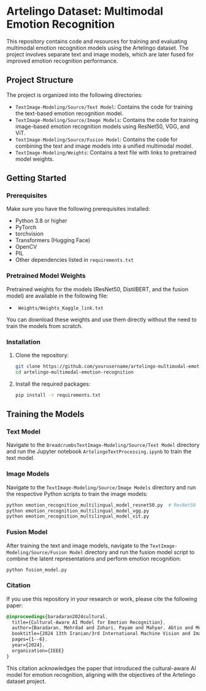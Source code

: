 # Artelingo Dataset: Multimodal Emotion Recognition

This repository contains code and resources for training and evaluating multimodal emotion recognition models using the Artelingo dataset. The project involves separate text and image models, which are later fused for improved emotion recognition performance.

## Project Structure

The project is organized into the following directories:

- `TextImage-Modeling/Source/Text Model`: Contains the code for training the text-based emotion recognition model.
- `TextImage-Modeling/Source/Image Models`: Contains the code for training image-based emotion recognition models using ResNet50, VGG, and ViT.
- `TextImage-Modeling/Source/Fusion Model`: Contains the code for combining the text and image models into a unified multimodal model.
- `TextImage-Modeling/Weights`: Contains a text file with links to pretrained model weights.

## Getting Started

### Prerequisites

Make sure you have the following prerequisites installed:

- Python 3.8 or higher
- PyTorch
- torchvision
- Transformers (Hugging Face)
- OpenCV
- PIL
- Other dependencies listed in `requirements.txt`

### Pretrained Model Weights

Pretrained weights for the models (ResNet50, DistilBERT, and the fusion model) are available in the following file:

- ``` Weights/Weights_Kaggle_link.txt```

You can download these weights and use them directly without the need to train the models from scratch.

### Installation

1. Clone the repository:

    ```bash
    git clone https://github.com/yourusername/artelingo-multimodal-emotion-recognition.git
    cd artelingo-multimodal-emotion-recognition
    ```

2. Install the required packages:

    ```bash
    pip install -r requirements.txt
    ```

## Training the Models

### Text Model

Navigate to the `BreadcrumbsTextImage-Modeling/Source/Text Model` directory and run the Jupyter notebook `ArtelingoTextProcessing.ipynb` to train the text model.

### Image Models

Navigate to the `TextImage-Modeling/Source/Image Models` directory and run the respective Python scripts to train the image models:

```bash
python emotion_recognition_multilingual_model_resnet50.py  # ResNet50
python emotion_recognition_multilingual_model_vgg.py
python emotion_recognition_multilingual_model_vit.py
```
### Fusion Model
After training the text and image models, navigate to the `TextImage-Modeling/Source/Fusion Model` directory and run the fusion model script to combine the latent representations and perform emotion recognition:
```bash
python fusion_model.py
```

### Citation

If you use this repository in your research or work, please cite the following paper:

```scss
@inproceedings{baradaran2024cultural,
  title={Cultural-Aware AI Model for Emotion Recognition},
  author={Baradaran, Mehrdad and Zohari, Payam and Mahyar, Abtin and Motamednia, Hossein and Rahmati, Dara and Gorgin, Saeid},
  booktitle={2024 13th Iranian/3rd International Machine Vision and Image Processing Conference (MVIP)},
  pages={1--6},
  year={2024},
  organization={IEEE}
}
```

This citation acknowledges the paper that introduced the cultural-aware AI model for emotion recognition, aligning with the objectives of the Artelingo dataset project.
